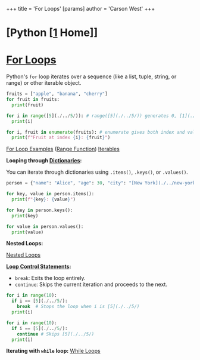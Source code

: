 +++
 title = 'For Loops'
[params]
	author = 'Carson West'
+++
# [Python [[1](./../python-[[1/) Home]]
# [For Loops](./../for-loops/) 
Python's `for` loop iterates over a sequence (like a list, tuple, string, or range) or other iterable object.

```python
fruits = ["apple", "banana", "cherry"]
for fruit in fruits:
  print(fruit)

for i in range([5](./../5/)): # range([5](./../5/)) generates 0, [1](./../1/), [2](./../2/), [3](./../3/), [4](./../4/)
  print(i)

for i, fruit in enumerate(fruits): # enumerate gives both index and value
  print(f"Fruit at index {i}: {fruit}")
```

[For Loop Examples](./../for-loop-examples/)  ([Range Function](./../range-function/)) [Iterables](./../iterables/)


**Looping through [Dictionaries](./../dictionaries/):**

You can iterate through dictionaries using `.items()`, `.keys()`, or `.values()`.

```python
person = {"name": "Alice", "age": 30, "city": "[New York](./../new-york/)"}

for key, value in person.items():
  print(f"{key}: {value}")

for key in person.keys():
  print(key)

for value in person.values():
  print(value)
```

**Nested Loops:**

[Nested Loops](./../nested-loops/)

**[Loop Control Statements](./../loop-control-statements/):**

* `break`: Exits the loop entirely.
* `continue`: Skips the current iteration and proceeds to the next.

```python
for i in range(10):
  if i == [5](./../5/):
    break  # Stops the loop when i is [5](./../5/)
  print(i)

for i in range(10):
  if i == [5](./../5/):
    continue # Skips [5](./../5/)
  print(i)
```

**Iterating with `while` loop:** [While Loops](./../while-loops/)
